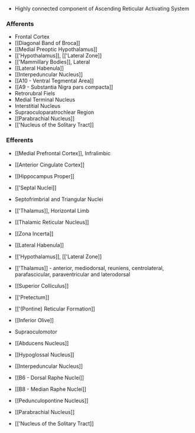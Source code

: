 - Highly connected component of Ascending Reticular Activating System
### Afferents
- Frontal Cortex
- [[Diagonal Band of Broca]]
- [[Medial Preoptic Hypothalamus]]
- [['Hypothalamus]], [['Lateral Zone]]
- [['Mammillary Bodies]], Lateral
- [[Lateral Habenula]]
- [[Interpeduncular Nucleus]]
- [[A10 - Ventral Tegmental Area]]
- [[A9 - Substantia Nigra pars compacta]]
- Retrorubral Fiels
- Medial Terminal Nucleus
- Interstitial Nucleus
- Supraoculoparatrochlear Region
- [[Parabrachial Nucleus]]
- [['Nucleus of the Solitary Tract]]
### Efferents
- [[Medial Prefrontal Cortex]], Infralimbic
- [[Anterior Cingulate Cortex]]
- [[Hippocampus Proper]]
- [['Septal Nuclei]]
- Septofrimbrial and Triangular Nuclei
- [['Thalamus]], Horizontal Limb
- [[Thalamic Reticular Nucleus]]
- [[Zona Incerta]]
- [[Lateral Habenula]]
- [['Hypothalamus]], [['Lateral Zone]]
- [['Thalamus]] - anterior, mediodorsal, reuniens, centrolateral, parafascicular, paraventricular and laterodorsal

- [[Superior Colliculus]]
- [['Pretectum]]
- [['(Pontine) Reticular Formation]]
- [[Inferior Olive]]
- Supraoculomotor
- [[Abducens Nucleus]]
- [[Hypoglossal Nucleus]]
- [[Interpeduncular Nucleus]]
- [[B6 - Dorsal Raphe Nuclei]]
- [[B8 - Median Raphe Nuclei]]
- [[Pedunculopontine Nucleus]]
- [[Parabrachial Nucleus]]
- [['Nucleus of the Solitary Tract]]